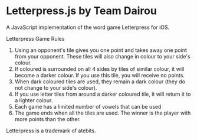 Letterpress.js by Team Dairou
=============================
A JavaScript implementation of the word game Letterpress for iOS.

Letterpress Game Rules

1. Using an opponent's tile gives you one point and takes away one point from your opponent. These tiles will also change in colour to your side's colour.
2. If coloured is surrounded on all 4 sides by tiles of similar colour, it will become a darker colour. If you use this tile, you will receive no points.
3. When dark coloured tiles are used, they remain a dark colour (they do not change to your side's colour).
4. If you use letter tiles from around a darker coloured tile, it will return it to a lighter colour.
5. Each game has a limited number of vowels that can be used
6. The game ends when all the tiles are used. The winner is the player with more points than the other.


Letterpress is a trademark of atebits.
